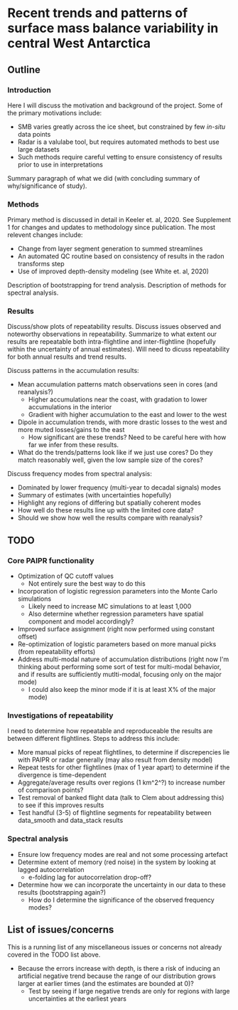 # Recent trends and patterns of surface mass balance variability in central West Antarctica

## Outline

### Introduction

Here I will discuss the motivation and background of the project.
Some of the primary motivations include:

- SMB varies greatly across the ice sheet, but constrained by few *in-situ* data points
- Radar is a valulabe tool, but requires automated methods to best use large datasets
- Such methods require careful vetting to ensure consistency of results prior to use in interpretations

Summary paragraph of what we did (with concluding summary of why/significance of study).

### Methods

Primary method is discussed in detail in Keeler et. al, 2020.
See Supplement 1 for changes and updates to methodology since publication.
The most relevent changes include:

- Change from layer segment generation to summed streamlines
- An automated QC routine based on consistency of results in the radon transforms step
- Use of improved depth-density modeling (see White et. al, 2020)

Description of bootstrapping for trend analysis.
Description of methods for spectral analysis.

### Results

Discuss/show plots of repeatability results.
Discuss issues observed and noteworthy observations in repeatability.
Summarize to what extent our results are repeatable both intra-flightline and inter-flightline (hopefully within the uncertainty of annual estimates).
Will need to dicuss repeatability for both annual results and trend results.

Discuss patterns in the accumulation results:

- Mean accumulation patterns match observations seen in cores (and reanalysis?)
  - Higher accumulations near the coast, with gradation to lower accumulations in the interior
  - Gradient with higher accumulation to the east and lower to the west
- Dipole in accumulation trends, with more drastic losses to the west and more muted losses/gains to the east
  - How significant are these trends? Need to be careful here with how far we infer from these results.
- What do the trends/patterns look like if we just use cores? Do they match reasonably well, given the low sample size of the cores?

Discuss frequency modes from spectral analysis:

- Dominated by lower frequency (multi-year to decadal signals) modes
- Summary of estimates (with uncertainties hopefully)
- Highlight any regions of differing but spatially coherent modes
- How well do these results line up with the limited core data?
- Should we show how well the results compare with reanalysis?

## TODO

### Core PAIPR functionality

- Optimization of QC cutoff values
  - Not entirely sure the best way to do this
- Incorporation of logistic regression parameters into the Monte Carlo simulations
  - Likely need to increase MC simulations to at least 1,000
  - Also determine whether regression parameters have spatial component and model accordingly?
- Improved surface assignment (right now performed using constant offset)
- Re-optimization of logistic parameters based on more manual picks (from repeatability efforts)
- Address multi-modal nature of accumulation distributions (right now I'm thinking about performing some sort of test for multi-modal behavior, and if results are sufficiently mutlti-modal, focusing only on the major mode)
  - I could also keep the minor mode if it is at least X% of the major mode)

### Investigations of repeatability

I need to determine how repeatable and reproduceable the results are between different flightlines.
Steps to address this include:

- More manual picks of repeat flightlines, to determine if discrepencies lie with PAIPR or radar generally (may also result from density model)
- Repeat tests for other flightlines (max of 1 year apart) to determine if the divergence is time-dependent
- Aggregate/average results over regions (1 km^2^?) to increase number of comparison points?
- Test removal of banked flight data (talk to Clem about addressing this) to see if this improves results
- Test handful (3-5) of flightline segments for repeatability between data_smooth and data_stack results

### Spectral analysis

- Ensure low frequency modes are real and not some processing artefact
- Determine extent of memory (red noise) in the system by looking at lagged autocorrelation
  - e-folding lag for autocorrelation drop-off?
- Determine how we can incorporate the uncertainty in our data to these results (bootstrapping again?)
  - How do I determine the significance of the observed frequency modes?

## List of issues/concerns

This is a running list of any miscellaneous issues or concerns not already covered in the TODO list above.

- Because the errors increase with depth, is there a risk of inducing an artificial negative trend because the range of our distribution grows larger at earlier times (and the estimates are bounded at 0)?
  - Test by seeing if large negative trends are only for regions with large uncertainties at the earliest years
